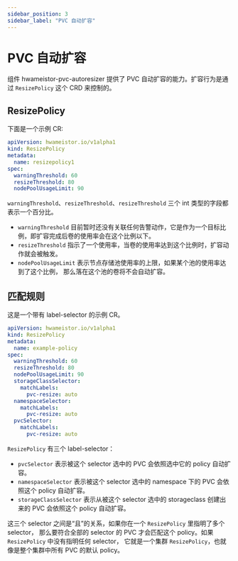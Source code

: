 ```yaml
---
sidebar_position: 3
sidebar_label: "PVC 自动扩容"
---
```


# PVC 自动扩容

组件 hwameistor-pvc-autoresizer 提供了 PVC 自动扩容的能力。扩容行为是通过 `ResizePolicy` 这个 CRD 来控制的。

## ResizePolicy

下面是一个示例 CR:

```yaml
apiVersion: hwameistor.io/v1alpha1
kind: ResizePolicy
metadata:
  name: resizepolicy1
spec:
  warningThreshold: 60
  resizeThreshold: 80
  nodePoolUsageLimit: 90
```

`warningThreshold`、`resizeThreshold`、`resizeThreshold` 三个 int 类型的字段都表示一个百分比。

- `warningThreshold` 目前暂时还没有关联任何告警动作，它是作为一个目标比例，即扩容完成后卷的使用率会在这个比例以下。
- `resizeThreshold` 指示了一个使用率，当卷的使用率达到这个比例时，扩容动作就会被触发。
- `nodePoolUsageLimit` 表示节点存储池使用率的上限，如果某个池的使用率达到了这个比例，
  那么落在这个池的卷将不会自动扩容。

## 匹配规则

这是一个带有 label-selector 的示例 CR。

```yaml
apiVersion: hwameistor.io/v1alpha1
kind: ResizePolicy
metadata:
  name: example-policy
spec:
  warningThreshold: 60
  resizeThreshold: 80
  nodePoolUsageLimit: 90
  storageClassSelector:
    matchLabels:
      pvc-resize: auto
  namespaceSelector:
    matchLabels:
      pvc-resize: auto
  pvcSelector:
    matchLabels:
      pvc-resize: auto
```

`ResizePolicy` 有三个 label-selector：

- `pvcSelector` 表示被这个 selector 选中的 PVC 会依照选中它的 policy 自动扩容。
- `namespaceSelector` 表示被这个 selector 选中的 namespace 下的 PVC 会依照这个 policy 自动扩容。
- `storageClassSelector` 表示从被这个 selector 选中的 storageclass 创建出来的 PVC 会依照这个 policy 自动扩容。

这三个 selector 之间是“且”的关系，如果你在一个 `ResizePolicy` 里指明了多个 selector，
那么要符合全部的 selector 的 PVC 才会匹配这个 policy。如果 `ResizePolicy` 中没有指明任何 selector，
它就是一个集群 `ResizePolicy`，也就像是整个集群中所有 PVC 的默认 policy。
